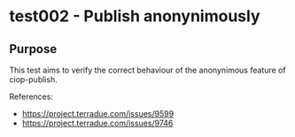 # test002 - Publish anonynimously

## Purpose

This test aims to verify the correct behaviour of the anonynimous feature of ciop-publish.

References:

* https://project.terradue.com/issues/9599
* https://project.terradue.com/issues/9746
